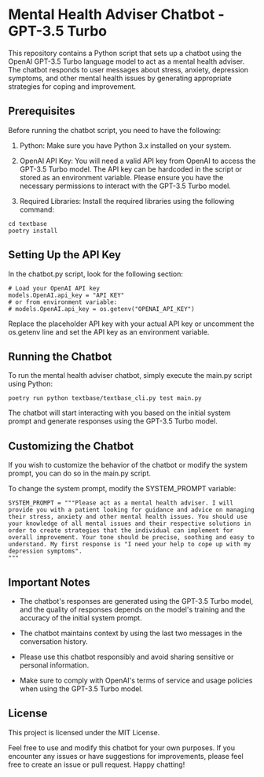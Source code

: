 # Mental Health Adviser Chatbot - GPT-3.5 Turbo

This repository contains a Python script that sets up a chatbot using the OpenAI GPT-3.5 Turbo language model to act as a mental health adviser. The chatbot responds to user messages about stress, anxiety, depression symptoms, and other mental health issues by generating appropriate strategies for coping and improvement.

## Prerequisites

Before running the chatbot script, you need to have the following:

1. Python: Make sure you have Python 3.x installed on your system.

2. OpenAI API Key: You will need a valid API key from OpenAI to access the GPT-3.5 Turbo model. The API key can be hardcoded in the script or stored as an environment variable. Please ensure you have the necessary permissions to interact with the GPT-3.5 Turbo model.

3. Required Libraries: Install the required libraries using the following command:

```
cd textbase
poetry install
```

## Setting Up the API Key

In the chatbot.py script, look for the following section:

```
# Load your OpenAI API key
models.OpenAI.api_key = "API KEY"
# or from environment variable:
# models.OpenAI.api_key = os.getenv("OPENAI_API_KEY")
```

Replace the placeholder API key with your actual API key or uncomment the os.getenv line and set the API key as an environment variable.

## Running the Chatbot

To run the mental health adviser chatbot, simply execute the main.py script using Python:

```
poetry run python textbase/textbase_cli.py test main.py
```

The chatbot will start interacting with you based on the initial system prompt and generate responses using the GPT-3.5 Turbo model.

## Customizing the Chatbot

If you wish to customize the behavior of the chatbot or modify the system prompt, you can do so in the main.py script.

To change the system prompt, modify the SYSTEM_PROMPT variable:

```
SYSTEM_PROMPT = """Please act as a mental health adviser. I will provide you with a patient looking for guidance and advice on managing their stress, anxiety and other mental health issues. You should use your knowledge of all mental issues and their respective solutions in order to create strategies that the individual can implement for overall improvement. Your tone should be precise, soothing and easy to understand. My first response is "I need your help to cope up with my depression symptoms".
"""
```

## Important Notes

- The chatbot's responses are generated using the GPT-3.5 Turbo model, and the quality of responses depends on the model's training and the accuracy of the initial system prompt.

- The chatbot maintains context by using the last two messages in the conversation history.

- Please use this chatbot responsibly and avoid sharing sensitive or personal information.

- Make sure to comply with OpenAI's terms of service and usage policies when using the GPT-3.5 Turbo model.

## License

This project is licensed under the MIT License.

Feel free to use and modify this chatbot for your own purposes. If you encounter any issues or have suggestions for improvements, please feel free to create an issue or pull request. Happy chatting!
